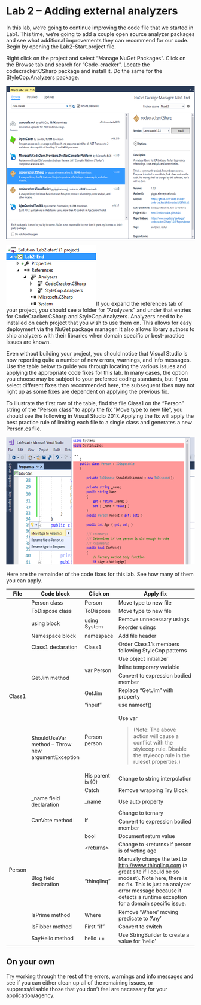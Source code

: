# Lab 2 – Adding external analyzers

In this lab, we’re going to continue improving the code file that we
started in Lab1. This time, we’re going to add a couple open source
analyzer packages and see what additional improvements they can
recommend for our code. Begin by opening the Lab2-Start.project file.

Right click on the project and select “Manage NuGet Packages”. Click on
the Browse tab and search for “Code-cracker”. Locate the
codecracker.CSharp package and install it. Do the same for the
StyleCop.Analyzers package.

<img src="media/Lab2-image1.png" style="width:6.5in;height:4.275in" />

<img src="media/Lab2-image2.png" style="width:2.5in;height:1.67708in" />If
you expand the references tab of your project, you should see a folder
for “Analyzers” and under that entries for CodeCracker.CSharp and
StyleCop.Analyzers. Analyzers need to be installed on each project that
you wish to use them on. This allows for easy deployment via the NuGet
package manager. It also allows library authors to ship analyzers with
their libraries when domain specific or best-practice issues are known.

Even without building your project, you should notice that Visual Studio
is now reporting quite a number of new errors, warnings, and info
messages. Use the table below to guide you through locating the various
issues and applying the appropriate code fixes for this lab. In many
cases, the option you choose may be subject to your preferred coding
standards, but if you select different fixes than recommended here, the
subsequent fixes may not light up as some fixes are dependent on
applying the previous fix.

To illustrate the first row of the table, find the file Class1 on the
“Person” string of the “Person class” to apply the fix “Move type to new
file”, you should see the following in Visual Studio 2017. Applying the
fix will apply the best practice rule of limiting each file to a single
class and generates a new Person.cs file.

<img src="media/Lab2-image3.png" style="width:6.5in;height:3.54861in" />

Here are the remainder of the code fixes for this lab. See how many of
them you can apply.

<table>
<colgroup>
<col style="width: 10%" />
<col style="width: 25%" />
<col style="width: 18%" />
<col style="width: 45%" />
</colgroup>
<thead>
<tr class="header">
<th>File</th>
<th>Code block</th>
<th>Click on</th>
<th>Apply fix</th>
</tr>
</thead>
<tbody>
<tr class="odd">
<td rowspan="14">Class1</td>
<td>Person class</td>
<td>Person</td>
<td>Move type to new file</td>
</tr>
<tr class="even">
<td>ToDispose class</td>
<td>ToDispose</td>
<td>Move type to new file</td>
</tr>
<tr class="odd">
<td rowspan="2">using block</td>
<td rowspan="2">using System</td>
<td>Remove unnecessary usings</td>
</tr>
<tr class="even">
<td>Reorder usings</td>
</tr>
<tr class="odd">
<td>Namespace block</td>
<td>namespace</td>
<td>Add file header</td>
</tr>
<tr class="even">
<td>Class1 declaration</td>
<td>Class1</td>
<td>Order Class1’s members following StyleCop patterns</td>
</tr>
<tr class="odd">
<td rowspan="4">GetJim method</td>
<td rowspan="3">var Person</td>
<td>Use object initializer</td>
</tr>
<tr class="even">
<td>Inline temporary variable</td>
</tr>
<tr class="odd">
<td>Convert to expression bodied member</td>
</tr>
<tr class="even">
<td>GetJim</td>
<td>Replace “GetJim” with property</td>
</tr>
<tr class="odd">
<td rowspan="4">ShouldUseVar method – Throw new argumentException</td>
<td>“input”</td>
<td>use nameof()</td>
</tr>
<tr class="even">
<td>Person person</td>
<td><p>Use var</p>
<blockquote>
<p>(Note: The above action will cause a conflict with the stylecop rule.
Disable the stylecop rule in the ruleset properties.)</p>
</blockquote></td>
</tr>
<tr class="odd">
<td>His parent is {0}</td>
<td>Change to string interpolation</td>
</tr>
<tr class="even">
<td>Catch</td>
<td>Remove wrapping Try Block</td>
</tr>
<tr class="odd">
<td rowspan="9">Person</td>
<td>_name field declaration</td>
<td>_name</td>
<td>Use auto property</td>
</tr>
<tr class="even">
<td rowspan="2">CanVote method</td>
<td rowspan="2">If</td>
<td>Change to ternary</td>
</tr>
<tr class="odd">
<td>Convert to expression bodied member</td>
</tr>
<tr class="even">
<td></td>
<td>bool</td>
<td>Document return value</td>
</tr>
<tr class="odd">
<td></td>
<td>&lt;returns&gt;</td>
<td>Change to &lt;returns&gt;if person is of voting age</td>
</tr>
<tr class="even">
<td>Blog field declaration</td>
<td>“thinqlinq”</td>
<td>Manually change the text to <a
href="http://www.thinqlinq.com">http://www.thinqlinq.com</a> (a great
site if I could be so modest). Note here, there is no fix. This is just
an analyzer error message because it detects a runtime exception for a
domain specific issue.</td>
</tr>
<tr class="odd">
<td>IsPrime method</td>
<td>Where</td>
<td>Remove ‘Where’ moving predicate to ‘Any’</td>
</tr>
<tr class="even">
<td>IsFibber method</td>
<td>First “if”</td>
<td>Convert to switch</td>
</tr>
<tr class="odd">
<td>SayHello method</td>
<td>hello +=</td>
<td>Use StringBuilder to create a value for ‘hello’</td>
</tr>
</tbody>
</table>

## On your own

Try working through the rest of the errors, warnings and info messages
and see if you can either clean up all of the remaining issues, or
suppress/disable those that you don’t feel are necessary for your
application/agency.
